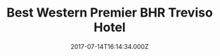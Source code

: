 ---
date: 2017-07-14T16:14:34.000Z
title: Best Western Premier BHR Treviso Hotel
latitude: 45.66850616006014
longitude: 12.180326250381768
category: checkin
---